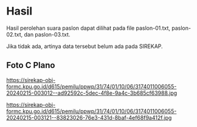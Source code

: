 # Hasil

Hasil perolehan suara paslon dapat dilihat pada file paslon-01.txt, paslon-02.txt, dan paslon-03.txt.

Jika tidak ada, artinya data tersebut belum ada pada SIREKAP.

## Foto C Plano

https://sirekap-obj-formc.kpu.go.id/d615/pemilu/ppwp/31/74/01/10/06/3174011006055-20240215-003012--ad92592c-5dec-4f8e-9a4c-3b685cf63988.jpg

https://sirekap-obj-formc.kpu.go.id/d615/pemilu/ppwp/31/74/01/10/06/3174011006055-20240215-003121--83823026-76e3-431d-8baf-4ef68f9a412f.jpg
